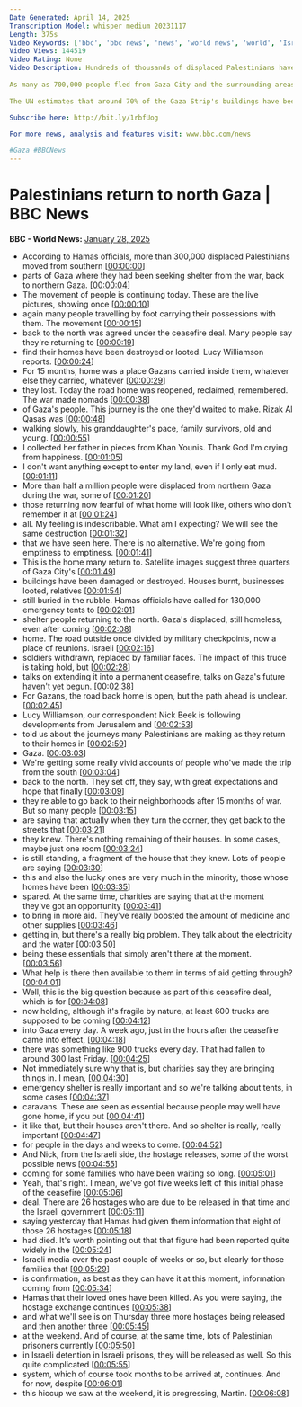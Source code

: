 ```yaml
---
Date Generated: April 14, 2025
Transcription Model: whisper medium 20231117
Length: 375s
Video Keywords: ['bbc', 'bbc news', 'news', 'world news', 'world', 'Israel', 'Gaza']
Video Views: 144519
Video Rating: None
Video Description: Hundreds of thousands of displaced Palestinians have returned home to northern Gaza on foot, with many returning to find their homes reduced to rubble. 
 
As many as 700,000 people fled from Gaza City and the surrounding areas during the early weeks of the war.
 
The UN estimates that around 70% of the Gaza Strip's buildings have been damaged or destroyed since October 2023, with much of the worst destruction in the north.
 
Subscribe here: http://bit.ly/1rbfUog

For more news, analysis and features visit: www.bbc.com/news

#Gaza #BBCNews
---
```


# Palestinians return to north Gaza  | BBC News
**BBC - World News:** [January 28, 2025](https://www.youtube.com/watch?v=J1xp0zwpPG4)
*  According to Hamas officials, more than 300,000 displaced Palestinians moved from southern [[00:00:00](https://www.youtube.com/watch?v=J1xp0zwpPG4&t=0.0s)]
*  parts of Gaza where they had been seeking shelter from the war, back to northern Gaza. [[00:00:04](https://www.youtube.com/watch?v=J1xp0zwpPG4&t=4.64s)]
*  The movement of people is continuing today. These are the live pictures, showing once [[00:00:10](https://www.youtube.com/watch?v=J1xp0zwpPG4&t=10.28s)]
*  again many people travelling by foot carrying their possessions with them. The movement [[00:00:15](https://www.youtube.com/watch?v=J1xp0zwpPG4&t=15.200000000000001s)]
*  back to the north was agreed under the ceasefire deal. Many people say they're returning to [[00:00:19](https://www.youtube.com/watch?v=J1xp0zwpPG4&t=19.84s)]
*  find their homes have been destroyed or looted. Lucy Williamson reports. [[00:00:24](https://www.youtube.com/watch?v=J1xp0zwpPG4&t=24.04s)]
*  For 15 months, home was a place Gazans carried inside them, whatever else they carried, whatever [[00:00:29](https://www.youtube.com/watch?v=J1xp0zwpPG4&t=29.08s)]
*  they lost. Today the road home was reopened, reclaimed, remembered. The war made nomads [[00:00:38](https://www.youtube.com/watch?v=J1xp0zwpPG4&t=38.92s)]
*  of Gaza's people. This journey is the one they'd waited to make. Rizak Al Qasas was [[00:00:48](https://www.youtube.com/watch?v=J1xp0zwpPG4&t=48.28s)]
*  walking slowly, his granddaughter's pace, family survivors, old and young. [[00:00:55](https://www.youtube.com/watch?v=J1xp0zwpPG4&t=55.84s)]
*  I collected her father in pieces from Khan Younis. Thank God I'm crying from happiness. [[00:01:05](https://www.youtube.com/watch?v=J1xp0zwpPG4&t=65.4s)]
*  I don't want anything except to enter my land, even if I only eat mud. [[00:01:11](https://www.youtube.com/watch?v=J1xp0zwpPG4&t=71.72s)]
*  More than half a million people were displaced from northern Gaza during the war, some of [[00:01:20](https://www.youtube.com/watch?v=J1xp0zwpPG4&t=80.48s)]
*  those returning now fearful of what home will look like, others who don't remember it at [[00:01:24](https://www.youtube.com/watch?v=J1xp0zwpPG4&t=84.8s)]
*  all. My feeling is indescribable. What am I expecting? We will see the same destruction [[00:01:32](https://www.youtube.com/watch?v=J1xp0zwpPG4&t=92.72s)]
*  that we have seen here. There is no alternative. We're going from emptiness to emptiness. [[00:01:41](https://www.youtube.com/watch?v=J1xp0zwpPG4&t=101.03999999999999s)]
*  This is the home many return to. Satellite images suggest three quarters of Gaza City's [[00:01:49](https://www.youtube.com/watch?v=J1xp0zwpPG4&t=109.16s)]
*  buildings have been damaged or destroyed. Houses burnt, businesses looted, relatives [[00:01:54](https://www.youtube.com/watch?v=J1xp0zwpPG4&t=114.84s)]
*  still buried in the rubble. Hamas officials have called for 130,000 emergency tents to [[00:02:01](https://www.youtube.com/watch?v=J1xp0zwpPG4&t=121.67999999999999s)]
*  shelter people returning to the north. Gaza's displaced, still homeless, even after coming [[00:02:08](https://www.youtube.com/watch?v=J1xp0zwpPG4&t=128.88s)]
*  home. The road outside once divided by military checkpoints, now a place of reunions. Israeli [[00:02:16](https://www.youtube.com/watch?v=J1xp0zwpPG4&t=136.12s)]
*  soldiers withdrawn, replaced by familiar faces. The impact of this truce is taking hold, but [[00:02:28](https://www.youtube.com/watch?v=J1xp0zwpPG4&t=148.84s)]
*  talks on extending it into a permanent ceasefire, talks on Gaza's future haven't yet begun. [[00:02:38](https://www.youtube.com/watch?v=J1xp0zwpPG4&t=158.28s)]
*  For Gazans, the road back home is open, but the path ahead is unclear. [[00:02:45](https://www.youtube.com/watch?v=J1xp0zwpPG4&t=165.28s)]
*  Lucy Williamson, our correspondent Nick Beek is following developments from Jerusalem and [[00:02:53](https://www.youtube.com/watch?v=J1xp0zwpPG4&t=173.28s)]
*  told us about the journeys many Palestinians are making as they return to their homes in [[00:02:59](https://www.youtube.com/watch?v=J1xp0zwpPG4&t=179.08s)]
*  Gaza. [[00:03:03](https://www.youtube.com/watch?v=J1xp0zwpPG4&t=183.88s)]
*  We're getting some really vivid accounts of people who've made the trip from the south [[00:03:04](https://www.youtube.com/watch?v=J1xp0zwpPG4&t=184.67999999999998s)]
*  back to the north. They set off, they say, with great expectations and hope that finally [[00:03:09](https://www.youtube.com/watch?v=J1xp0zwpPG4&t=189.28s)]
*  they're able to go back to their neighborhoods after 15 months of war. But so many people [[00:03:15](https://www.youtube.com/watch?v=J1xp0zwpPG4&t=195.56s)]
*  are saying that actually when they turn the corner, they get back to the streets that [[00:03:21](https://www.youtube.com/watch?v=J1xp0zwpPG4&t=201.39999999999998s)]
*  they knew. There's nothing remaining of their houses. In some cases, maybe just one room [[00:03:24](https://www.youtube.com/watch?v=J1xp0zwpPG4&t=204.92s)]
*  is still standing, a fragment of the house that they knew. Lots of people are saying [[00:03:30](https://www.youtube.com/watch?v=J1xp0zwpPG4&t=210.72s)]
*  this and also the lucky ones are very much in the minority, those whose homes have been [[00:03:35](https://www.youtube.com/watch?v=J1xp0zwpPG4&t=215.28s)]
*  spared. At the same time, charities are saying that at the moment they've got an opportunity [[00:03:41](https://www.youtube.com/watch?v=J1xp0zwpPG4&t=221.16s)]
*  to bring in more aid. They've really boosted the amount of medicine and other supplies [[00:03:46](https://www.youtube.com/watch?v=J1xp0zwpPG4&t=226.51999999999998s)]
*  getting in, but there's a really big problem. They talk about the electricity and the water [[00:03:50](https://www.youtube.com/watch?v=J1xp0zwpPG4&t=230.79999999999998s)]
*  being these essentials that simply aren't there at the moment. [[00:03:56](https://www.youtube.com/watch?v=J1xp0zwpPG4&t=236.24s)]
*  What help is there then available to them in terms of aid getting through? [[00:04:01](https://www.youtube.com/watch?v=J1xp0zwpPG4&t=241.52s)]
*  Well, this is the big question because as part of this ceasefire deal, which is for [[00:04:08](https://www.youtube.com/watch?v=J1xp0zwpPG4&t=248.52s)]
*  now holding, although it's fragile by nature, at least 600 trucks are supposed to be coming [[00:04:12](https://www.youtube.com/watch?v=J1xp0zwpPG4&t=252.32s)]
*  into Gaza every day. A week ago, just in the hours after the ceasefire came into effect, [[00:04:18](https://www.youtube.com/watch?v=J1xp0zwpPG4&t=258.4s)]
*  there was something like 900 trucks every day. That had fallen to around 300 last Friday. [[00:04:25](https://www.youtube.com/watch?v=J1xp0zwpPG4&t=265.11999999999995s)]
*  Not immediately sure why that is, but charities say they are bringing things in. I mean, [[00:04:30](https://www.youtube.com/watch?v=J1xp0zwpPG4&t=270.67999999999995s)]
*  emergency shelter is really important and so we're talking about tents, in some cases [[00:04:37](https://www.youtube.com/watch?v=J1xp0zwpPG4&t=277.44s)]
*  caravans. These are seen as essential because people may well have gone home, if you put [[00:04:41](https://www.youtube.com/watch?v=J1xp0zwpPG4&t=281.88s)]
*  it like that, but their houses aren't there. And so shelter is really, really important [[00:04:47](https://www.youtube.com/watch?v=J1xp0zwpPG4&t=287.55999999999995s)]
*  for people in the days and weeks to come. [[00:04:52](https://www.youtube.com/watch?v=J1xp0zwpPG4&t=292.4s)]
*  And Nick, from the Israeli side, the hostage releases, some of the worst possible news [[00:04:55](https://www.youtube.com/watch?v=J1xp0zwpPG4&t=295.32s)]
*  coming for some families who have been waiting so long. [[00:05:01](https://www.youtube.com/watch?v=J1xp0zwpPG4&t=301.52s)]
*  Yeah, that's right. I mean, we've got five weeks left of this initial phase of the ceasefire [[00:05:06](https://www.youtube.com/watch?v=J1xp0zwpPG4&t=306.32s)]
*  deal. There are 26 hostages who are due to be released in that time and the Israeli government [[00:05:11](https://www.youtube.com/watch?v=J1xp0zwpPG4&t=311.84s)]
*  saying yesterday that Hamas had given them information that eight of those 26 hostages [[00:05:18](https://www.youtube.com/watch?v=J1xp0zwpPG4&t=318.79999999999995s)]
*  had died. It's worth pointing out that that figure had been reported quite widely in the [[00:05:24](https://www.youtube.com/watch?v=J1xp0zwpPG4&t=324.56s)]
*  Israeli media over the past couple of weeks or so, but clearly for those families that [[00:05:29](https://www.youtube.com/watch?v=J1xp0zwpPG4&t=329.52s)]
*  is confirmation, as best as they can have it at this moment, information coming from [[00:05:34](https://www.youtube.com/watch?v=J1xp0zwpPG4&t=334.72s)]
*  Hamas that their loved ones have been killed. As you were saying, the hostage exchange continues [[00:05:38](https://www.youtube.com/watch?v=J1xp0zwpPG4&t=338.92s)]
*  and what we'll see is on Thursday three more hostages being released and then another three [[00:05:45](https://www.youtube.com/watch?v=J1xp0zwpPG4&t=345.52s)]
*  at the weekend. And of course, at the same time, lots of Palestinian prisoners currently [[00:05:50](https://www.youtube.com/watch?v=J1xp0zwpPG4&t=350.71999999999997s)]
*  in Israeli detention in Israeli prisons, they will be released as well. So this quite complicated [[00:05:55](https://www.youtube.com/watch?v=J1xp0zwpPG4&t=355.03999999999996s)]
*  system, which of course took months to be arrived at, continues. And for now, despite [[00:06:01](https://www.youtube.com/watch?v=J1xp0zwpPG4&t=361.68s)]
*  this hiccup we saw at the weekend, it is progressing, Martin. [[00:06:08](https://www.youtube.com/watch?v=J1xp0zwpPG4&t=368.68s)]
